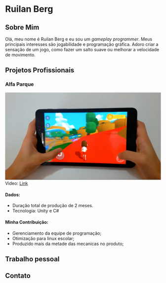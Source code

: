 # Ruilan Berg
## Sobre Mim
Olá, meu nome é Ruilan Berg e eu sou um _gameplay programmer_. Meus principais interesses são jogabilidade e programação gráfica. Adoro criar a sensação de um jogo, como fazer um salto suave ou melhorar a velocidade de movimento.

## Projetos Profissionais

### Alfa Parque
![Image](Img/Screenshot-Alfa_Parque.png)  
Video: [Link](https://www.youtube.com/watch?v=If9X6rucgv0)

#### Dados:
*   Duração total de produção de 2 meses.
*   Tecnologia: Unity e C#

#### Minha Contribuição:
*   Gerenciamento da equipe de programação;
*   Otimização para linux escolar;
*   Produzido mais da metade das mecanicas no produto;

## Trabalho pessoal



## Contato
